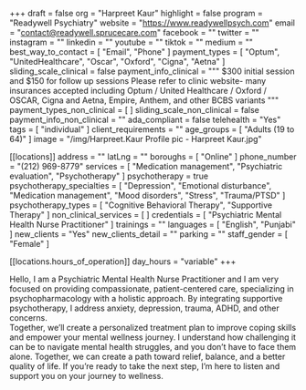 +++
draft = false
org = "Harpreet Kaur"
highlight = false
program = "Readywell Psychiatry"
website = "https://www.readywellpsych.com"
email = "contact@readywell.sprucecare.com"
facebook = ""
twitter = ""
instagram = ""
linkedin = ""
youtube = ""
tiktok = ""
medium = ""
best_way_to_contact = [ "Email", "Phone" ]
payment_types = [
  "Optum",
  "UnitedHealthcare",
  "Oscar",
  "Oxford",
  "Cigna",
  "Aetna"
]
sliding_scale_clinical = false
payment_info_clinical = """
$300 initial session and $150 for follow up sessions
Please refer to clinic website- many insurances accepted including Optum / United Healthcare / Oxford / OSCAR, Cigna and Aetna, Empire, Anthem, and other BCBS variants """
payment_types_non_clinical = [ ]
sliding_scale_non_clinical = false
payment_info_non_clinical = ""
ada_compliant = false
telehealth = "Yes"
tags = [ "individual" ]
client_requirements = ""
age_groups = [ "Adults (19 to 64)" ]
image = "/img/Harpreet.Kaur Profile pic - Harpreet Kaur.jpg"

[[locations]]
address = ""
latLng = ""
boroughs = [ "Online" ]
phone_number = "(212) 969-8779"
services = [
  "Medication management",
  "Psychiatric evaluation",
  "Psychotherapy"
]
psychotherapy = true
psychotherapy_specialties = [
  "Depression",
  "Emotional disturbance",
  "Medication management",
  "Mood disorders",
  "Stress",
  "Trauma/PTSD"
]
psychotherapy_types = [ "Cognitive Behavioral Therapy", "Supportive Therapy" ]
non_clinical_services = [ ]
credentials = [ "Psychiatric Mental Health Nurse Practitioner" ]
trainings = ""
languages = [ "English", "Punjabi" ]
new_clients = "Yes"
new_clients_detail = ""
parking = ""
staff_gender = [ "Female" ]

  [[locations.hours_of_operation]]
  day_hours = "variable"
+++


Hello, I am a Psychiatric Mental Health Nurse Practitioner and I am very focused on providing compassionate, patient-centered care, specializing in psychopharmacology with a holistic approach. By integrating supportive psychotherapy, I address anxiety, depression, trauma, ADHD, and other concerns. <br>
Together, we’ll create a personalized treatment plan to improve coping skills and empower your mental wellness journey.  I understand how challenging it can be to navigate mental health struggles, and you don’t have to face them alone. Together, we can create a path toward relief, balance, and a better quality of life. If you’re ready to take the next step, I’m here to listen and support you on your journey to wellness. <br>
